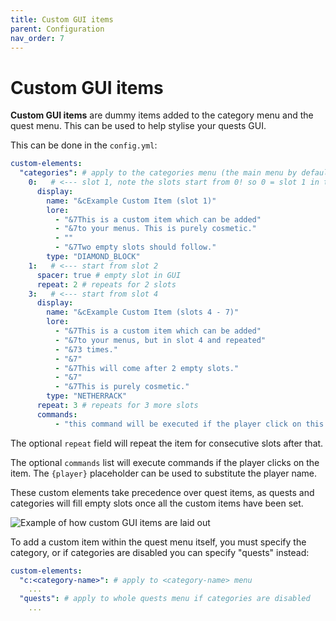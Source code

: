```yaml
---
title: Custom GUI items
parent: Configuration
nav_order: 7
---
```

# Custom GUI items

**Custom GUI items** are dummy items added to the category menu and the
quest menu. This can be used to help stylise your quests GUI.

This can be done in the `config.yml`:

``` yaml
custom-elements:
  "categories": # apply to the categories menu (the main menu by default)
    0:   # <--- slot 1, note the slots start from 0! so 0 = slot 1 in this case
      display:
        name: "&cExample Custom Item (slot 1)"
        lore:
          - "&7This is a custom item which can be added"
          - "&7to your menus. This is purely cosmetic."
          - ""
          - "&7Two empty slots should follow."
        type: "DIAMOND_BLOCK"
    1:   # <--- start from slot 2
      spacer: true # empty slot in GUI
      repeat: 2 # repeats for 2 slots
    3:   # <--- start from slot 4
      display:
        name: "&cExample Custom Item (slots 4 - 7)"
        lore:
          - "&7This is a custom item which can be added"
          - "&7to your menus, but in slot 4 and repeated"
          - "&73 times."
          - "&7"
          - "&7This will come after 2 empty slots."
          - "&7"
          - "&7This is purely cosmetic."
        type: "NETHERRACK"
      repeat: 3 # repeats for 3 more slots
      commands:
          - "this command will be executed if the player click on this item"
```

The optional `repeat` field will repeat the item for consecutive slots
after that.

The optional `commands` list will execute commands if the player clicks
on the item. The `{player}` placeholder can be used to substitute the
player name.

These custom elements take precedence over quest items, as quests and
categories will fill empty slots once all the custom items have been
set.

![Example of how custom GUI items are laid out](https://i.imgur.com/5odcqM9.png)

To add a custom item within the quest menu itself, you must specify the
category, or if categories are disabled you can specify "quests"
instead:

``` yaml
custom-elements:
  "c:<category-name>": # apply to <category-name> menu
    ...
  "quests": # apply to whole quests menu if categories are disabled
    ...
```
